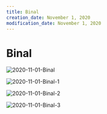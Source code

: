```yaml
---
title: Binal
creation_date: November 1, 2020
modification_date: November 1, 2020
---
```



# Binal
![2020-11-01-Binal](images/2020-11-01-Binal.jpeg)

![2020-11-01-Binal-1](images/2020-11-01-Binal-1.jpeg)

![2020-11-01-Binal-2](images/2020-11-01-Binal-2.jpeg)

![2020-11-01-Binal-3](images/2020-11-01-Binal-3.jpeg)

